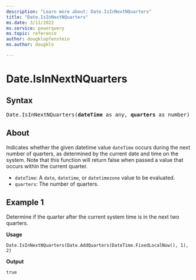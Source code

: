 ```yaml
---
description: "Learn more about: Date.IsInNextNQuarters"
title: "Date.IsInNextNQuarters"
ms.date: 3/11/2022
ms.service: powerquery
ms.topic: reference
author: dougklopfenstein
ms.author: dougklo

---
```

# Date.IsInNextNQuarters

## Syntax

<pre>
Date.IsInNextNQuarters(<b>dateTime</b> as any, <b>quarters</b> as number) as nullable logical
</pre>

## About

Indicates whether the given datetime value `dateTime` occurs during the next number of quarters, as determined by the current date and time on the system. Note that this function will return false when passed a value that occurs within the current quarter.

* `dateTime`: A `date`, `datetime`, or `datetimezone` value to be evaluated.
* `quarters`: The number of quarters.

## Example 1

Determine if the quarter after the current system time is in the next two quarters.

**Usage**

```powerquery-m
Date.IsInNextNQuarters(Date.AddQuarters(DateTime.FixedLocalNow(), 1), 2)
```

**Output**

`true`
